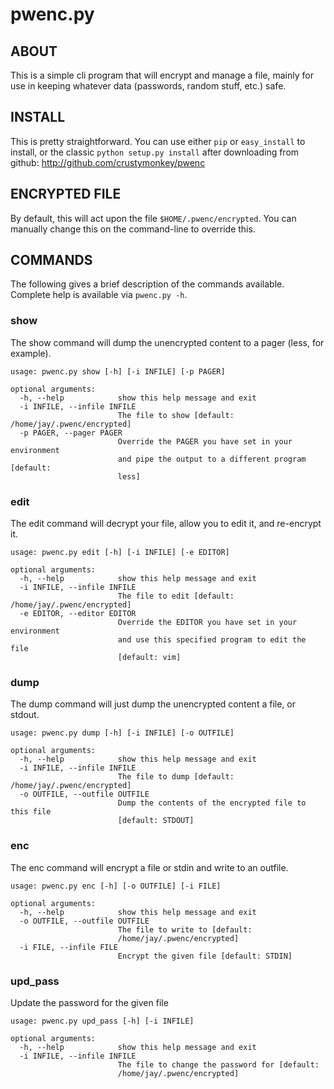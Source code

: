 # pwenc.py

## ABOUT
This is a simple cli program that will encrypt and manage a file, mainly for
use in keeping whatever data (passwords, random stuff, etc.) safe.

## INSTALL
This is pretty straightforward.  You can use either `pip` or `easy_install` to
install, or the classic `python setup.py install` after downloading from
github: http://github.com/crustymonkey/pwenc

## ENCRYPTED FILE
By default, this will act upon the file `$HOME/.pwenc/encrypted`.  You
can manually change this on the command-line to override this.

## COMMANDS
The following gives a brief description of the commands available.  Complete
help is available via `pwenc.py -h`.

### show
The show command will dump the unencrypted content to a pager (less, for
example).

```
usage: pwenc.py show [-h] [-i INFILE] [-p PAGER]

optional arguments:
  -h, --help            show this help message and exit
  -i INFILE, --infile INFILE
                        The file to show [default: /home/jay/.pwenc/encrypted]
  -p PAGER, --pager PAGER
                        Override the PAGER you have set in your environment
                        and pipe the output to a different program [default:
                        less]
```

### edit
The edit command will decrypt your file, allow you to edit it, and re-encrypt
it.

```
usage: pwenc.py edit [-h] [-i INFILE] [-e EDITOR]

optional arguments:
  -h, --help            show this help message and exit
  -i INFILE, --infile INFILE
                        The file to edit [default: /home/jay/.pwenc/encrypted]
  -e EDITOR, --editor EDITOR
                        Override the EDITOR you have set in your environment
                        and use this specified program to edit the file
                        [default: vim]
```

### dump
The dump command will just dump the unencrypted content a file, or stdout.

```
usage: pwenc.py dump [-h] [-i INFILE] [-o OUTFILE]

optional arguments:
  -h, --help            show this help message and exit
  -i INFILE, --infile INFILE
                        The file to dump [default: /home/jay/.pwenc/encrypted]
  -o OUTFILE, --outfile OUTFILE
                        Dump the contents of the encrypted file to this file
                        [default: STDOUT]
```

### enc
The enc command will encrypt a file or stdin and write to an outfile.

```
usage: pwenc.py enc [-h] [-o OUTFILE] [-i FILE]

optional arguments:
  -h, --help            show this help message and exit
  -o OUTFILE, --outfile OUTFILE
                        The file to write to [default:
                        /home/jay/.pwenc/encrypted]
  -i FILE, --infile FILE
                        Encrypt the given file [default: STDIN]
```

### upd_pass
Update the password for the given file

```
usage: pwenc.py upd_pass [-h] [-i INFILE]

optional arguments:
  -h, --help            show this help message and exit
  -i INFILE, --infile INFILE
                        The file to change the password for [default:
                        /home/jay/.pwenc/encrypted]
```
